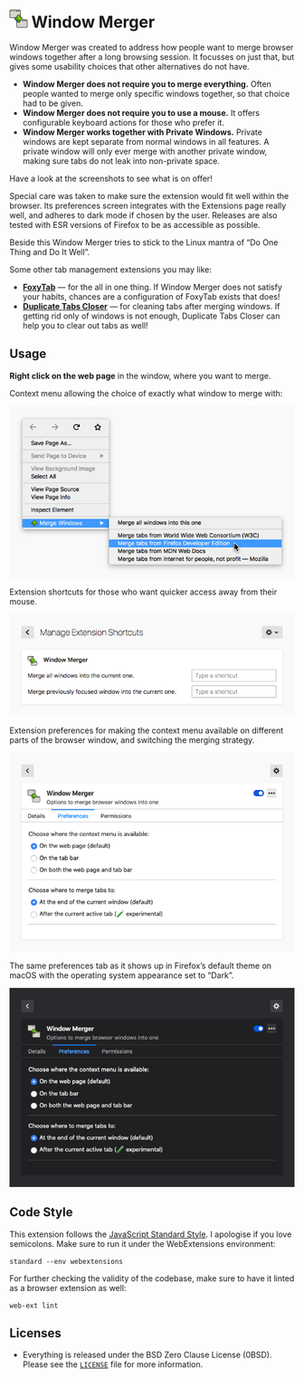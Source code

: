 # ![](assets/icon032.png) Window Merger

Window Merger was created to address how people want to merge browser windows
together after a long browsing session. It focusses on just that, but gives
some usability choices that other alternatives do not have.

* **Window Merger does not require you to merge everything.** Often people
  wanted to merge only specific windows together, so that choice had to
  be given.
* **Window Merger does not require you to use a mouse.** It offers configurable
  keyboard actions for those who prefer it.
* **Window Merger works together with Private Windows.** Private windows are
  kept separate from normal windows in all features. A private window will only
  ever merge with another private window, making sure tabs do not leak into
  non-private space.

Have a look at the screenshots to see what is on offer!

Special care was taken to make sure the extension would fit well within the
browser. Its preferences screen integrates with the Extensions page really
well, and adheres to dark mode if chosen by the user. Releases are also tested
with ESR versions of Firefox to be as accessible as possible.

Beside this Window Merger tries to stick to the Linux mantra of “Do One Thing
and Do It Well”.

Some other tab management extensions you may like:

* **[FoxyTab][]** — for the all in one thing. If Window Merger does not satisfy
  your habits, chances are a configuration of FoxyTab exists that does!
* **[Duplicate Tabs Closer][]** — for cleaning tabs after merging windows. If
  getting rid only of windows is not enough, Duplicate Tabs Closer can help you
  to clear out tabs as well!

## Usage

**Right click on the web page** in the window, where you want to merge.

Context menu allowing the choice of exactly what window to merge with:

![Screenshot: interacting with context menus. 4 different window names shown as merging candidates.](assets/contextmenu.png)

Extension shortcuts for those who want quicker access away from their mouse.

![Screenshot: Firefox’s built-in extension shortcuts configuration screen. 2 different actions can be assigned shortcuts.](assets/extensionshortcuts.png)

Extension preferences for making the context menu available on different parts
of the browser window, and switching the merging strategy.

![Screenshot: the extension’s configuration screen. 2 multiple-choice lists are displayed.](assets/preferences.png)

The same preferences tab as it shows up in Firefox’s default theme on macOS
with the operating system appearance set to “Dark”.

![Screenshot: the extension’s configuration screen, again. The colours have changed to match Firefox’s dark mode.](assets/preferences-dark.png)

## Code Style

This extension follows the [JavaScript Standard Style][]. I apologise if you
love semicolons. Make sure to run it under the WebExtensions environment:

```
standard --env webextensions
```

For further checking the validity of the codebase, make sure to have it linted
as a browser extension as well:

```
web-ext lint
```

## Licenses

* Everything is released under the BSD Zero Clause License (0BSD). Please see
  the [`LICENSE`](LICENSE) file for more information.

[FoxyTab]: https://addons.mozilla.org/firefox/addon/foxytab/
[Duplicate Tabs Closer]: https://github.com/Peuj/duplicate-tabs-closer
[JavaScript Standard Style]: https://standardjs.com/
